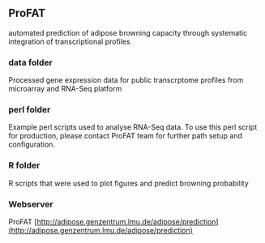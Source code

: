 ## ProFAT
automated prediction of adipose browning capacity through systematic integration of transcriptional profiles

### data folder
Processed gene expression data for public transcrptome profiles from microarray and RNA-Seq platform

### perl folder
Example perl scripts used to analyse RNA-Seq data. To use this perl script for production, please contact ProFAT team 
for further path setup and configuration.

### R folder
R scripts that were used to plot figures and predict browning probability

### Webserver
ProFAT [http://adipose.genzentrum.lmu.de/adipose/prediction](http://adipose.genzentrum.lmu.de/adipose/prediction)
